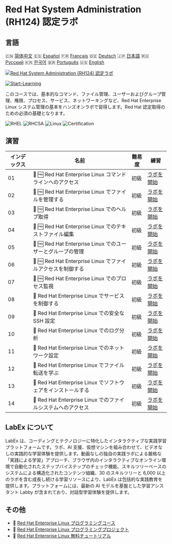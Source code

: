 # Red Hat System Administration (RH124) 認定ラボ

## 言語

🇨🇳 [简体中文](README_zh.md) 🇪🇸 [Español](README_es.md) 🇫🇷 [Français](README_fr.md) 🇩🇪 [Deutsch](README_de.md) 🇯🇵 [日本語](README_ja.md) 🇷🇺 [Русский](README_ru.md) 🇰🇷 [한국어](README_ko.md) 🇧🇷 [Português](README_pt.md) 🇺🇸 [English](README.md) 

[![Red Hat System Administration (RH124) 認定ラボ](https://cover-creator.labex.io/red-hat-system-administration-rh124-labs.png?lang=ja)](https://labex.io/ja/courses/red-hat-system-administration-rh124-labs)

[![Start-Learning](https://img.shields.io/badge/Start-Learning-whitesmoke?style=for-the-badge)](https://labex.io/ja/courses/red-hat-system-administration-rh124-labs)

このコースでは、基本的なコマンド、ファイル管理、ユーザーおよびグループ管理、権限、プロセス、サービス、ネットワーキングなど、Red Hat Enterprise Linux システム管理の基本をハンズオンラボで習得します。Red Hat 認定取得のための必須の基礎となります。

![RHEL](https://img.shields.io/badge/RHEL-whitesmoke?style=for-the-badge&logo=rhel)
![RHCSA](https://img.shields.io/badge/RHCSA-whitesmoke?style=for-the-badge&logo=rhcsa)
![Linux](https://img.shields.io/badge/Linux-whitesmoke?style=for-the-badge&logo=linux)
![Certification](https://img.shields.io/badge/Certification-whitesmoke?style=for-the-badge&logo=certification)


## 演習

|   インデックス | 名前                                                          | 難易度   | 練習                                                                                                                                   |
|----------------|---------------------------------------------------------------|----------|----------------------------------------------------------------------------------------------------------------------------------------|
|             01 | 📖 🆓 Red Hat Enterprise Linux コマンドラインへのアクセス     | 初級     | <a target='_blank' href='https://labex.io/ja/tutorials/rhel-access-command-line-in-red-hat-enterprise-linux-588454'>ラボを開始</a>     |
|             02 | 📖 🆓 Red Hat Enterprise Linux でファイルを管理する           | 初級     | <a target='_blank' href='https://labex.io/ja/tutorials/rhel-manage-files-in-red-hat-enterprise-linux-588463'>ラボを開始</a>            |
|             03 | 📖 🆓 Red Hat Enterprise Linux でのヘルプ取得                 | 初級     | <a target='_blank' href='https://labex.io/ja/tutorials/rhel-get-help-in-red-hat-enterprise-linux-588461'>ラボを開始</a>                |
|             04 | 📖 🆓 Red Hat Enterprise Linux でのテキストファイル編集       | 初級     | <a target='_blank' href='https://labex.io/ja/tutorials/rhel-edit-text-files-in-red-hat-enterprise-linux-588460'>ラボを開始</a>         |
|             05 | 📖 🆓 Red Hat Enterprise Linux でのユーザーとグループの管理   | 初級     | <a target='_blank' href='https://labex.io/ja/tutorials/rhel-manage-users-and-groups-in-red-hat-enterprise-linux-588464'>ラボを開始</a> |
|             06 | 📖 🆓 Red Hat Enterprise Linux でファイルアクセスを制御する   | 初級     | <a target='_blank' href='https://labex.io/ja/tutorials/rhel-control-file-access-in-red-hat-enterprise-linux-588458'>ラボを開始</a>     |
|             07 | 📖 🆓 Red Hat Enterprise Linux でのプロセス監視               | 初級     | <a target='_blank' href='https://labex.io/ja/tutorials/rhel-monitor-processes-in-red-hat-enterprise-linux-588465'>ラボを開始</a>       |
|             08 | 📖  Red Hat Enterprise Linux でサービスを制御する             | 初級     | <a target='_blank' href='https://labex.io/ja/tutorials/rhel-control-services-in-red-hat-enterprise-linux-588459'>ラボを開始</a>        |
|             09 | 📖  Red Hat Enterprise Linux での安全な SSH 設定              | 初級     | <a target='_blank' href='https://labex.io/ja/tutorials/rhel-secure-ssh-in-red-hat-enterprise-linux-588466'>ラボを開始</a>              |
|             10 | 📖  Red Hat Enterprise Linux でのログ分析                     | 初級     | <a target='_blank' href='https://labex.io/ja/tutorials/rhel-analyze-logs-in-red-hat-enterprise-linux-588456'>ラボを開始</a>            |
|             11 | 📖  Red Hat Enterprise Linux でのネットワーク設定             | 初級     | <a target='_blank' href='https://labex.io/ja/tutorials/rhel-configure-networking-in-red-hat-enterprise-linux-588457'>ラボを開始</a>    |
|             12 | 📖  Red Hat Enterprise Linux でファイル転送を学ぶ             | 初級     | <a target='_blank' href='https://labex.io/ja/tutorials/rhel-transfer-files-in-red-hat-enterprise-linux-588467'>ラボを開始</a>          |
|             13 | 📖  Red Hat Enterprise Linux でソフトウェアをインストールする | 初級     | <a target='_blank' href='https://labex.io/ja/tutorials/rhel-install-software-in-red-hat-enterprise-linux-588462'>ラボを開始</a>        |
|             14 | 📖  Red Hat Enterprise Linux でのファイルシステムへのアクセス | 初級     | <a target='_blank' href='https://labex.io/ja/tutorials/rhel-access-file-systems-in-red-hat-enterprise-linux-588455'>ラボを開始</a>     |

## LabEx について

LabEx は、コーディングとテクノロジーに特化したインタラクティブな実践学習プラットフォームです。ラボ、AI 支援、仮想マシンを組み合わせて、ビデオなしの実践的な学習体験を提供します。動画なしの独自の実践ラボによる厳格な「実践による学習」アプローチ、ブラウザ内のインタラクティブなオンライン環境で自動化されたステップバイステップのチェック機能、スキルツリーベースのシステムによる構造化されたコンテンツ組織、30 のスキルツリーと 6,000 以上のラボを含む成長し続ける学習リソースにより、LabEx は包括的な実践教育を提供します。プラットフォームには、最新の AI モデルを基盤とした学習アシスタント Labby が含まれており、対話型学習体験を提供します。

## その他

- 🔗 [Red Hat Enterprise Linux プログラミングコース](https://github.com/labex-labs/awesome-programming-courses)
- 🔗 [Red Hat Enterprise Linux プログラミングプロジェクト](https://github.com/labex-labs/awesome-programming-projects)
- 🔗 [Red Hat Enterprise Linux 無料チュートリアル](https://github.com/labex-labs/rhel-free-tutorials)

